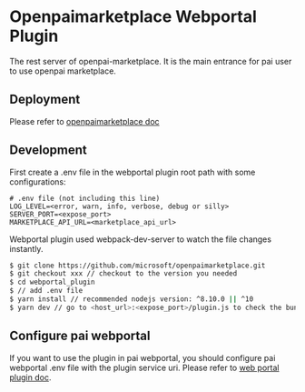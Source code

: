 # Openpaimarketplace Webportal Plugin

The rest server of openpai-marketplace. It is the main entrance for pai user to use openpai marketplace.

## Deployment

Please refer to [openpaimarketplace doc](../docs/deployment.md#Deploy-webportal-plugin)

## Development

First create a .env file in the webportal plugin root path with some configurations:

```shell
# .env file (not including this line)
LOG_LEVEL=<error, warn, info, verbose, debug or silly>
SERVER_PORT=<expose_port>
MARKETPLACE_API_URL=<marketplace_api_url>
```

Webportal plugin used webpack-dev-server to watch the file changes instantly.

```sh
$ git clone https://github.com/microsoft/openpaimarketplace.git
$ git checkout xxx // checkout to the version you needed
$ cd webportal_plugin
$ // add .env file
$ yarn install // recommended nodejs version: ^8.10.0 || ^10
$ yarn dev // go to <host_url>:<expose_port>/plugin.js to check the bundle file
```

## Configure pai webportal

If you want to use the plugin in pai webportal, you should configure pai webportal .env file with the plugin service uri. Please refer to [web portal plugin doc](../docs/deployment.md#Configure-in-pai-webportal).
